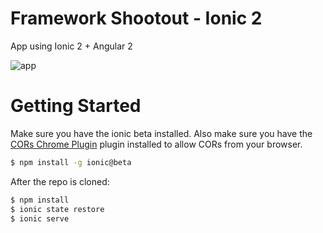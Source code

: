 # Framework Shootout - Ionic 2
App using Ionic 2 + Angular 2

![app](https://cloud.githubusercontent.com/assets/289938/14546593/5a1d352c-025b-11e6-844c-ef0a83a44e62.gif)

# Getting Started

Make sure you have the ionic beta installed. Also make sure you have the [CORs Chrome Plugin](https://chrome.google.com/webstore/detail/allow-control-allow-origi/nlfbmbojpeacfghkpbjhddihlkkiljbi?hl=en) plugin installed to allow CORs from your browser.

```bash
$ npm install -g ionic@beta
```

After the repo is cloned:

```bash
$ npm install
$ ionic state restore
$ ionic serve
```
